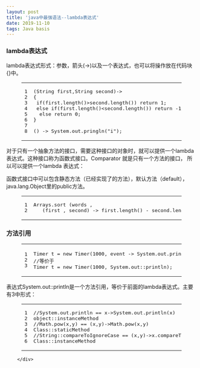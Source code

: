 ```yaml
---
layout: post
title: 'java中最强语法--lambda表达式'
date: 2019-11-10
tags: Java basis
---
```



<div class="article-entry" itemprop="articleBody" lg-uid="lg0">
            <h3 id="lambda表达式"><a href="#lambda表达式" class="headerlink" title="lambda表达式"></a>lambda表达式</h3><p>lambda表达式形式：参数，箭头(-&gt;)以及一个表达式，也可以将操作放在代码块{}中。</p>
<figure class="highlight java"><table><tbody><tr><td class="gutter"><pre><span class="line">1</span><br><span class="line">2</span><br><span class="line">3</span><br><span class="line">4</span><br><span class="line">5</span><br><span class="line">6</span><br><span class="line">7</span><br><span class="line">8</span><br></pre></td><td class="code"><pre><span class="line">(String first,String second)-&gt;</span><br><span class="line">{</span><br><span class="line">	<span class="keyword">if</span>(first.length()&gt;second.length()) <span class="keyword">return</span> <span class="number">1</span>;</span><br><span class="line">	<span class="keyword">else</span> <span class="keyword">if</span>(first.length()&lt;second.length()) <span class="keyword">return</span> -<span class="number">1</span>;</span><br><span class="line">	<span class="keyword">else</span> <span class="keyword">return</span> <span class="number">0</span>;</span><br><span class="line">}</span><br><span class="line"></span><br><span class="line">() -&gt; System.out.pringln(<span class="string">"i"</span>);</span><br></pre></td></tr></tbody></table></figure>

<p>对于只有一个抽象方法的接口，需要这种接口的对象时，就可以提供一个lambda表达式。这种接口称为函数式接口。Comparator 就是只有一个方法的接口， 所以可以提供一个lambda 表达式：</p>
<p>函数式接口中可以包含静态方法（已经实现了的方法），默认方法（default），java.lang.Object里的public方法。</p>
<figure class="highlight java"><table><tbody><tr><td class="gutter"><pre><span class="line">1</span><br><span class="line">2</span><br></pre></td><td class="code"><pre><span class="line">Arrays.sort (words ,</span><br><span class="line">	(first , second) -&gt; first.length() - second.length()) ;</span><br></pre></td></tr></tbody></table></figure>

<h3 id="方法引用"><a href="#方法引用" class="headerlink" title="方法引用"></a>方法引用</h3><figure class="highlight java"><table><tbody><tr><td class="gutter"><pre><span class="line">1</span><br><span class="line">2</span><br><span class="line">3</span><br></pre></td><td class="code"><pre><span class="line">Timer t = <span class="keyword">new</span> Timer(<span class="number">1000</span>, event -&gt; System.out.println(event))；</span><br><span class="line"><span class="comment">//等价于</span></span><br><span class="line">Timer t = <span class="keyword">new</span> Timer(<span class="number">1000</span>, System.out::println);</span><br></pre></td></tr></tbody></table></figure>

<p>表达式System.out::println是一个方法引用，等价于前面的lambda表达式。主要有3中形式：</p>
<figure class="highlight sas"><table><tbody><tr><td class="gutter"><pre><span class="line">1</span><br><span class="line">2</span><br><span class="line">3</span><br><span class="line">4</span><br><span class="line">5</span><br><span class="line">6</span><br></pre></td><td class="code"><pre><span class="line">//System.<span class="meta">out</span>.println == <span class="meta">x</span>-&gt;System.<span class="meta">out</span>.print<span class="meta">ln(</span><span class="meta">x</span>)</span><br><span class="line">object::instanceMethod</span><br><span class="line">//Math.pow(<span class="meta">x</span>,y) == (<span class="meta">x</span>,y)-&gt;Math.pow(<span class="meta">x</span>,y)</span><br><span class="line">Class::staticMethod</span><br><span class="line">//String::compareToIgnoreCase == (<span class="meta">x</span>,y)-&gt;<span class="meta">x</span>.compareToIgnoreCase(y)</span><br><span class="line">Class::instanceMethod</span><br></pre></td></tr></tbody></table></figure>


        </div>
